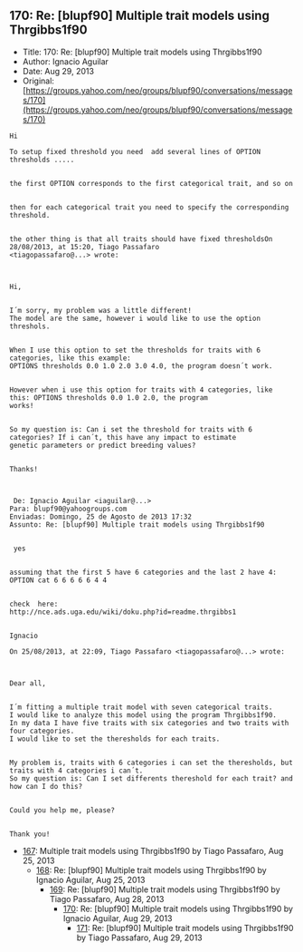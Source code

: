 ## 170: Re: [blupf90] Multiple trait models using Thrgibbs1f90

- Title: 170: Re: [blupf90] Multiple trait models using Thrgibbs1f90
- Author: Ignacio Aguilar
- Date: Aug 29, 2013
- Original: [https://groups.yahoo.com/neo/groups/blupf90/conversations/messages/170](https://groups.yahoo.com/neo/groups/blupf90/conversations/messages/170)

```
Hi 

To setup fixed threshold you need  add several lines of OPTION thresholds ..... 


the first OPTION corresponds to the first categorical trait, and so on 


then for each categorical trait you need to specify the corresponding threshold. 


the other thing is that all traits should have fixed thresholdsOn 28/08/2013, at 15:20, Tiago Passafaro
<tiagopassafaro@...> wrote:

 

Hi,


I´m sorry, my problem was a little different!
The model are the same, however i would like to use the option threshols.


When I use this option to set the thresholds for traits with 6 categories, like this example: 
OPTIONS thresholds 0.0 1.0 2.0 3.0 4.0, the program doesn´t work.


However when i use this option for traits with 4 categories, like this: OPTIONS thresholds 0.0 1.0 2.0, the program
works! 


So my question is: Can i set the threshold for traits with 6 categories? If i can´t, this have any impact to estimate
genetic parameters or predict breeding values?


Thanks! 
 


 De: Ignacio Aguilar <iaguilar@...>
Para: blupf90@yahoogroups.com
Enviadas: Domingo, 25 de Agosto de 2013 17:32
Assunto: Re: [blupf90] Multiple trait models using Thrgibbs1f90
 

 yes


assuming that the first 5 have 6 categories and the last 2 have 4:
OPTION cat 6 6 6 6 6 4 4 


check  here: 
http://nce.ads.uga.edu/wiki/doku.php?id=readme.thrgibbs1


Ignacio

On 25/08/2013, at 22:09, Tiago Passafaro <tiagopassafaro@...> wrote:

 

Dear all,


I´m fitting a multiple trait model with seven categorical traits.
I would like to analyze this model using the program Thrgibbs1f90.
In my data I have five traits with six categories and two traits with four categories.
I would like to set the theresholds for each traits. 


My problem is, traits with 6 categories i can set the theresholds, but traits with 4 categories i can´t.
So my question is: Can I set differents thereshold for each trait? and how can I do this?


Could you help me, please?


Thank you!

```

- [167](0167.md): Multiple trait models using Thrgibbs1f90 by Tiago Passafaro, Aug 25, 2013
    - [168](0168.md): Re: [blupf90] Multiple trait models using Thrgibbs1f90 by Ignacio Aguilar, Aug 25, 2013
        - [169](0169.md): Re: [blupf90] Multiple trait models using Thrgibbs1f90 by Tiago Passafaro, Aug 28, 2013
            - [170](0170.md): Re: [blupf90] Multiple trait models using Thrgibbs1f90 by Ignacio Aguilar, Aug 29, 2013
                - [171](0171.md): Re: [blupf90] Multiple trait models using Thrgibbs1f90 by Tiago Passafaro, Aug 29, 2013
